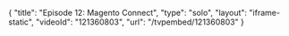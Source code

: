 {
    "title": "Episode 12: Magento Connect",
    "type": "solo",
    "layout": "iframe-static",
    "videoId": "121360803",
    "url": "\/tvpembed\/121360803"
}